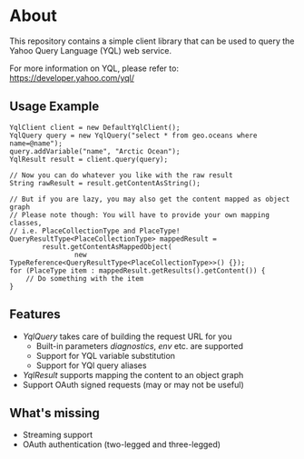 About
=====

This repository contains a simple client library that can be used to query the Yahoo Query Language (YQL) web service.

For more information on YQL, please refer to: https://developer.yahoo.com/yql/

Usage Example
-------------

```
YqlClient client = new DefaultYqlClient();
YqlQuery query = new YqlQuery("select * from geo.oceans where name=@name");
query.addVariable("name", "Arctic Ocean");
YqlResult result = client.query(query);

// Now you can do whatever you like with the raw result
String rawResult = result.getContentAsString();

// But if you are lazy, you may also get the content mapped as object graph
// Please note though: You will have to provide your own mapping classes, 
// i.e. PlaceCollectionType and PlaceType!
QueryResultType<PlaceCollectionType> mappedResult = 
		result.getContentAsMappedObject(
				new TypeReference<QueryResultType<PlaceCollectionType>>() {});
for (PlaceType item : mappedResult.getResults().getContent()) {
	// Do something with the item
}
```

Features
--------
- *YqlQuery* takes care of building the request URL for you
    - Built-in parameters *diagnostics*, *env* etc. are supported
    - Support for YQL variable substitution
    - Support for YQl query aliases
- *YqlResult* supports mapping the content to an object graph
- Support OAuth signed requests (may or may not be useful)

What's missing
--------------
- Streaming support
- OAuth authentication (two-legged and three-legged)

